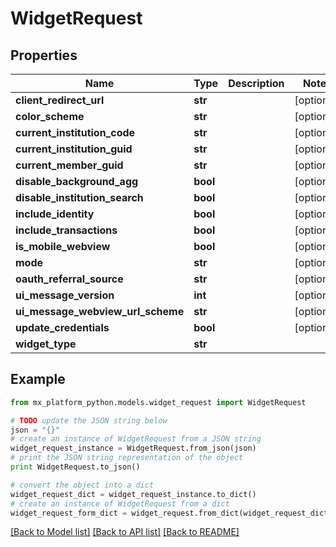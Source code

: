 # WidgetRequest


## Properties
Name | Type | Description | Notes
------------ | ------------- | ------------- | -------------
**client_redirect_url** | **str** |  | [optional] 
**color_scheme** | **str** |  | [optional] 
**current_institution_code** | **str** |  | [optional] 
**current_institution_guid** | **str** |  | [optional] 
**current_member_guid** | **str** |  | [optional] 
**disable_background_agg** | **bool** |  | [optional] 
**disable_institution_search** | **bool** |  | [optional] 
**include_identity** | **bool** |  | [optional] 
**include_transactions** | **bool** |  | [optional] 
**is_mobile_webview** | **bool** |  | [optional] 
**mode** | **str** |  | [optional] 
**oauth_referral_source** | **str** |  | [optional] 
**ui_message_version** | **int** |  | [optional] 
**ui_message_webview_url_scheme** | **str** |  | [optional] 
**update_credentials** | **bool** |  | [optional] 
**widget_type** | **str** |  | 

## Example

```python
from mx_platform_python.models.widget_request import WidgetRequest

# TODO update the JSON string below
json = "{}"
# create an instance of WidgetRequest from a JSON string
widget_request_instance = WidgetRequest.from_json(json)
# print the JSON string representation of the object
print WidgetRequest.to_json()

# convert the object into a dict
widget_request_dict = widget_request_instance.to_dict()
# create an instance of WidgetRequest from a dict
widget_request_form_dict = widget_request.from_dict(widget_request_dict)
```
[[Back to Model list]](../README.md#documentation-for-models) [[Back to API list]](../README.md#documentation-for-api-endpoints) [[Back to README]](../README.md)


